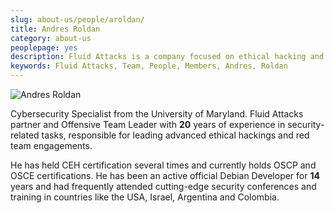 ```yaml
---
slug: about-us/people/aroldan/
title: Andres Roldan
category: about-us
peoplepage: yes
description: Fluid Attacks is a company focused on ethical hacking and pentesting in applications with over 18 year of experience providing our services to the Colombian market. The purpose of this page is to present a small overview about the experience, education and achievements of Andres Roldan.
keywords: Fluid Attacks, Team, People, Members, Andres, Roldan
---
```


<div class="imgblock">

![Andres
Roldan](https://res.cloudinary.com/fluid-attacks/image/upload/v1620228133/airs/about-us/people/aroldan_qsqtwx.webp)

</div>

Cybersecurity Specialist from the University of Maryland.
Fluid Attacks partner and Offensive Team Leader
with **20** years of experience in security-related tasks,
responsible for leading advanced ethical hackings
and red team engagements.

He has held CEH certification several times
and currently holds OSCP and OSCE certifications.
He has been an active official Debian Developer for **14** years
and had frequently attended cutting-edge security conferences and training
in countries like the USA,
Israel, Argentina and Colombia.
